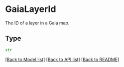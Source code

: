 # GaiaLayerId

The ID of a layer in a Gaia map.


## Type
```python
str
```


[[Back to Model list]](../../../../README.md#models-v1-link) [[Back to API list]](../../../../README.md#apis-v1-link) [[Back to README]](../../../../README.md)
